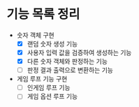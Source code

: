 # 기능 목록 정리

- 숫자 객체 구현
  - [x] 랜덤 숫자 생성 기능
  - [x] 사용자 입력 값을 검증하여 생성하는 기능
  - [x] 다른 숫자 객체와 판정하는 기능
  - [ ] 판정 결과 출력으로 변환하는 기능
- 게임 루프 기능 구현
  - [ ] 인게임 루프 기능
  - [ ] 게임 옵션 루프 기능
